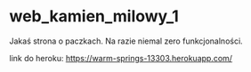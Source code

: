 # web_kamien_milowy_1

Jakaś strona o paczkach. Na razie niemal zero funkcjonalności.

link do heroku: https://warm-springs-13303.herokuapp.com/
